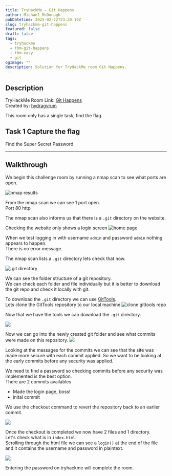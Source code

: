 ```yaml
---
title: TryHackMe - Git Happens
author: Michael McDonagh
pubDatetime: 2025-02-22T23:20:19Z
slug: tryhackme-git-happens
featured: false
draft: false
tags:
  - tryhackme
  - thm-git-happens
  - thm-easy
  - git
ogImage: ""
description: Solution for TryHackMe room Git Happens.
---
```


## Description

TryHackMe Room Link: [Git Happens](https://tryhackme.com/room/githappens)  
Created by: [hydragyrum](https://tryhackme.com/r/p/hydragyrum)

This room only has a single task, find the flag.  

## Task 1 Capture the flag

Find the Super Secret Password

---

## Walkthrough

We begin this challenge room by running a nmap scan to see what ports are open.

![nmap results](@assets/images/tryhackme/git_happens/01-nmap.png)

From the nmap scan we can see 1 port open.  
Port 80 http  

The nmap scan also informs us that there is a `.git` directory on the website.

Checking the website only shows a login screen
![home page](@assets/images/tryhackme/git_happens/02-home_page.png)

When we test logging in with  username `admin` and password `admin`  nothing appears to happen.  
There is no error message.

The nmap scan lists a `.git` directory lets check that now.

![.git directory](@assets/images/tryhackme/git_happens/03-dot_git.png)

We can see the folder structure of a git repository.  
We can check each folder and file individually but it is better to download the git repo and check it locally with git.

To download the `.git` directory we can use [GitTools](https://github.com/internetwache/GitTools).  
Lets clone the GitTools repository to our local machine
![clone gittools repo](@assets/images/tryhackme/git_happens/04-clone_gittools.png)

Now that we have the tools we can download the `.git` directory.  

![](@assets/images/tryhackme/git_happens/05-gitdump.png)

Now we can go into the newly created git folder and see what commits were made on this repository.
![](@assets/images/tryhackme/git_happens/06-git_log.png)

Looking at the messages for the commits we can see that the site was made more secure with each commit applied. 
So we want to be looking at the early commits before any security was applied.

We need to find a password so checking commits before any security was implemented is the best option.  
There are 2 commits availables  

- Made the login page, boss!
- inital commit

We use the checkout command to revert the repository back to an earlier commit.

![](@assets/images/tryhackme/git_happens/07-git_checkout.png)

Once the checkout is completed we now have 2 files and 1 directory.  
Let's check what is in `index.html`.  
Scrolling through the html file we can see a `login()` at the end of the file and it contains the username and password in plaintext.

![](@assets/images/tryhackme/git_happens/08-index_password.png)

Entering the password on tryhackme will complete the room.
